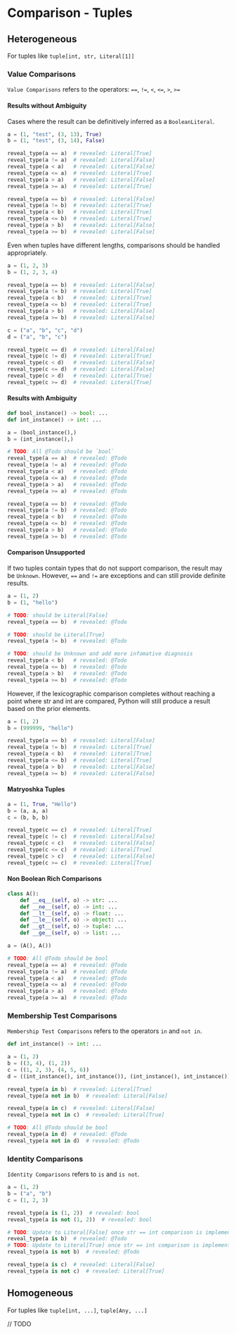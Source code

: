 # Comparison - Tuples

## Heterogeneous

For tuples like `tuple[int, str, Literal[1]]`

### Value Comparisons

`Value Comparisons` refers to the operators: `==`, `!=`, `<`, `<=`, `>`, `>=`

#### Results without Ambiguity

Cases where the result can be definitively inferred as a `BooleanLiteral`.

```py
a = (1, "test", (3, 13), True)
b = (1, "test", (3, 14), False)

reveal_type(a == a)  # revealed: Literal[True]
reveal_type(a != a)  # revealed: Literal[False]
reveal_type(a < a)   # revealed: Literal[False]
reveal_type(a <= a)  # revealed: Literal[True]
reveal_type(a > a)   # revealed: Literal[False]
reveal_type(a >= a)  # revealed: Literal[True]

reveal_type(a == b)  # revealed: Literal[False]
reveal_type(a != b)  # revealed: Literal[True]
reveal_type(a < b)   # revealed: Literal[True]
reveal_type(a <= b)  # revealed: Literal[True]
reveal_type(a > b)   # revealed: Literal[False]
reveal_type(a >= b)  # revealed: Literal[False]
```

Even when tuples have different lengths, comparisons should be handled appropriately.

```py path=different_length.py
a = (1, 2, 3)
b = (1, 2, 3, 4)

reveal_type(a == b)  # revealed: Literal[False]
reveal_type(a != b)  # revealed: Literal[True]
reveal_type(a < b)   # revealed: Literal[True]
reveal_type(a <= b)  # revealed: Literal[True]
reveal_type(a > b)   # revealed: Literal[False]
reveal_type(a >= b)  # revealed: Literal[False]

c = ("a", "b", "c", "d")
d = ("a", "b", "c")

reveal_type(c == d)  # revealed: Literal[False]
reveal_type(c != d)  # revealed: Literal[True]
reveal_type(c < d)   # revealed: Literal[False]
reveal_type(c <= d)  # revealed: Literal[False]
reveal_type(c > d)   # revealed: Literal[True]
reveal_type(c >= d)  # revealed: Literal[True]
```

#### Results with Ambiguity

```py
def bool_instance() -> bool: ...
def int_instance() -> int: ...

a = (bool_instance(),)
b = (int_instance(),)

# TODO: All @Todo should be `bool`
reveal_type(a == a)  # revealed: @Todo
reveal_type(a != a)  # revealed: @Todo
reveal_type(a < a)   # revealed: @Todo
reveal_type(a <= a)  # revealed: @Todo
reveal_type(a > a)   # revealed: @Todo
reveal_type(a >= a)  # revealed: @Todo

reveal_type(a == b)  # revealed: @Todo
reveal_type(a != b)  # revealed: @Todo
reveal_type(a < b)   # revealed: @Todo
reveal_type(a <= b)  # revealed: @Todo
reveal_type(a > b)   # revealed: @Todo
reveal_type(a >= b)  # revealed: @Todo
```

#### Comparison Unsupported

If two tuples contain types that do not support comparison, the result may be `Unknown`.
However, `==` and `!=` are exceptions and can still provide definite results.

```py
a = (1, 2)
b = (1, "hello")

# TODO: should be Literal[False]
reveal_type(a == b)  # revealed: @Todo

# TODO: should be Literal[True]
reveal_type(a != b)  # revealed: @Todo

# TODO: should be Unknown and add more infomative diagnosis
reveal_type(a < b)   # revealed: @Todo
reveal_type(a <= b)  # revealed: @Todo
reveal_type(a > b)   # revealed: @Todo
reveal_type(a >= b)  # revealed: @Todo
```

However, if the lexicographic comparison completes without reaching a point where str and int are compared,
Python will still produce a result based on the prior elements.

```py path=short_circuit.py
a = (1, 2)
b = (999999, "hello")

reveal_type(a == b)  # revealed: Literal[False]
reveal_type(a != b)  # revealed: Literal[True]
reveal_type(a < b)   # revealed: Literal[True]
reveal_type(a <= b)  # revealed: Literal[True]
reveal_type(a > b)   # revealed: Literal[False]
reveal_type(a >= b)  # revealed: Literal[False]
```

#### Matryoshka Tuples

```py
a = (1, True, "Hello")
b = (a, a, a)
c = (b, b, b)

reveal_type(c == c)  # revealed: Literal[True]
reveal_type(c != c)  # revealed: Literal[False]
reveal_type(c < c)   # revealed: Literal[False]
reveal_type(c <= c)  # revealed: Literal[True]
reveal_type(c > c)   # revealed: Literal[False]
reveal_type(c >= c)  # revealed: Literal[True]
```

#### Non Boolean Rich Comparisons

```py
class A():
    def __eq__(self, o) -> str: ...
    def __ne__(self, o) -> int: ...
    def __lt__(self, o) -> float: ...
    def __le__(self, o) -> object: ...
    def __gt__(self, o) -> tuple: ...
    def __ge__(self, o) -> list: ...

a = (A(), A())

# TODO: All @Todo should be bool
reveal_type(a == a)  # revealed: @Todo
reveal_type(a != a)  # revealed: @Todo
reveal_type(a < a)   # revealed: @Todo
reveal_type(a <= a)  # revealed: @Todo
reveal_type(a > a)   # revealed: @Todo
reveal_type(a >= a)  # revealed: @Todo
```

### Membership Test Comparisons

`Membership Test Comparisons` refers to the operators `in` and `not in`.

```py
def int_instance() -> int: ...

a = (1, 2)
b = ((3, 4), (1, 2))
c = ((1, 2, 3), (4, 5, 6))
d = ((int_instance(), int_instance()), (int_instance(), int_instance()))

reveal_type(a in b)  # revealed: Literal[True]
reveal_type(a not in b)  # revealed: Literal[False]

reveal_type(a in c)  # revealed: Literal[False]
reveal_type(a not in c)  # revealed: Literal[True]

# TODO: All @Todo should be bool
reveal_type(a in d)  # revealed: @Todo
reveal_type(a not in d)  # revealed: @Todo
```

### Identity Comparisons

`Identity Comparisons` refers to `is` and `is not`.

```py
a = (1, 2)
b = ("a", "b")
c = (1, 2, 3)

reveal_type(a is (1, 2))  # revealed: bool
reveal_type(a is not (1, 2))  # revealed: bool

# TODO: Update to Literal[False] once str == int comparison is implemented
reveal_type(a is b)  # revealed: @Todo
# TODO: Update to Literal[True] once str == int comparison is implemented
reveal_type(a is not b)  # revealed: @Todo

reveal_type(a is c)  # revealed: Literal[False]
reveal_type(a is not c)  # revealed: Literal[True]
```

## Homogeneous

For tuples like `tuple[int, ...]`, `tuple[Any, ...]`

// TODO
